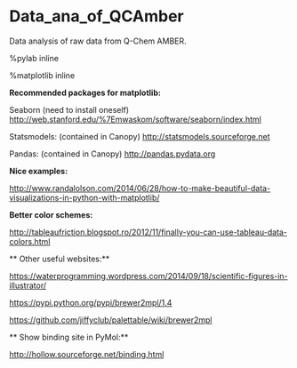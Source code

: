 # Data_ana_of_QCAmber
Data analysis of raw data from Q-Chem AMBER.

%pylab inline

%matplotlib inline

**Recommended packages for matplotlib:**

Seaborn (need to install oneself)
http://web.stanford.edu/%7Emwaskom/software/seaborn/index.html

Statsmodels: (contained in Canopy)
http://statsmodels.sourceforge.net

Pandas: (contained in Canopy)
http://pandas.pydata.org

**Nice examples:**

http://www.randalolson.com/2014/06/28/how-to-make-beautiful-data-visualizations-in-python-with-matplotlib/

**Better color schemes:**

http://tableaufriction.blogspot.ro/2012/11/finally-you-can-use-tableau-data-colors.html

** Other useful websites:**

https://waterprogramming.wordpress.com/2014/09/18/scientific-figures-in-illustrator/

https://pypi.python.org/pypi/brewer2mpl/1.4

https://github.com/jiffyclub/palettable/wiki/brewer2mpl


** Show binding site in PyMol:**

http://hollow.sourceforge.net/binding.html
